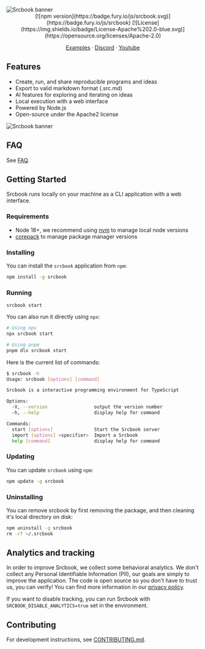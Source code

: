 <picture>
  <source media="(prefers-color-scheme: dark)" srcset="https://imagedelivery.net/oEu9i3VEvGGhcGGAYXSBLQ/aa3fa190-bffb-413d-6919-0adfeaae1800/public">
  <source media="(prefers-color-scheme: light)" srcset="https://imagedelivery.net/oEu9i3VEvGGhcGGAYXSBLQ/733eaa72-3f6a-47f4-2560-9b9441d5ce00/public">
  <img alt="Srcbook banner" src="https://imagedelivery.net/oEu9i3VEvGGhcGGAYXSBLQ/733eaa72-3f6a-47f4-2560-9b9441d5ce00/public">
</picture>


<div align="center">
[![npm version](https://badge.fury.io/js/srcbook.svg)](https://badge.fury.io/js/srcbook)
[![License](https://img.shields.io/badge/License-Apache%202.0-blue.svg)](https://opensource.org/licenses/Apache-2.0)
</div>

<p align="center">
   <a href="https://hub.srcbook.com">Examples</a> ·
   <a href="https://discord.gg/shDEGBSe2d">Discord</a> ·
   <a href="https://www.youtube.com/@srcbook">Youtube</a>
<p>

## Features

- Create, run, and share reproducible programs and ideas
- Export to valid markdown format (.src.md)
- AI features for exploring and iterating on ideas
- Local execution with a web interface
- Powered by Node.js
- Open-source under the Apache2 license

<picture>
  <source media="(prefers-color-scheme: dark)" srcset="https://imagedelivery.net/oEu9i3VEvGGhcGGAYXSBLQ/7c2f1fdf-8c9a-4e5c-46eb-64a35a5c4400/public">
  <source media="(prefers-color-scheme: light)" srcset="https://imagedelivery.net/oEu9i3VEvGGhcGGAYXSBLQ/08f1a7b9-2fc1-404c-6621-9f0280010600/public">
  <img alt="Srcbook banner" src="https://imagedelivery.net/oEu9i3VEvGGhcGGAYXSBLQ/08f1a7b9-2fc1-404c-6621-9f0280010600/public">
</picture>

## FAQ

See [FAQ](https://github.com/srcbookdev/srcbook/blob/main/FAQ.md).

## Getting Started

Srcbook runs locally on your machine as a CLI application with a web interface.

### Requirements

- Node 18+, we recommend using [nvm](https://github.com/nvm-sh/nvm) to manage local node versions
- [corepack](https://nodejs.org/api/corepack.html) to manage package manager versions

### Installing

You can install the `srcbook` application from `npm`:

```bash
npm install -g srcbook
```

### Running

```
srcbook start
```

You can also run it directly using `npx`:

```bash
# Using npx
npx srcbook start

# Using pnpm
pnpm dlx srcbook start
```

Here is the current list of commands:

```bash
$ srcbook -h
Usage: srcbook [options] [command]

Srcbook is a interactive programming environment for TypeScript

Options:
  -V, --version                 output the version number
  -h, --help                    display help for command

Commands:
  start [options]               Start the Srcbook server
  import [options] <specifier>  Import a Srcbook
  help [command]                display help for command
```

### Updating

You can update `srcbook` using `npm`:

```bash
npm update -g srcbook
```

### Uninstalling

You can remove srcbook by first removing the package, and then cleaning it's local directory on disk:

```bash
npm uninstall -g srcbook
rm -rf ~/.srcbook
```

## Analytics and tracking

In order to improve Srcbook, we collect some behavioral analytics. We don't collect any Personal Identifiable Information (PII), our goals are simply to improve the application. The code is open source so you don't have to trust us, you can verify! You can find more information in our [privacy policy](https://github.com/srcbookdev/srcbook/blob/main/PRIVACY-POLICY.md).

If you want to disable tracking, you can run Srcbook with `SRCBOOK_DISABLE_ANALYTICS=true` set in the environment.

## Contributing

For development instructions, see [CONTRIBUTING.md](https://github.com/srcbookdev/srcbook/blob/main/CONTRIBUTING.md).

